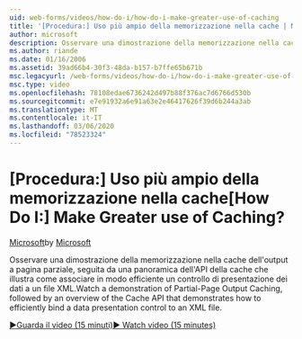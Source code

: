 ```yaml
---
uid: web-forms/videos/how-do-i/how-do-i-make-greater-use-of-caching
title: '[Procedura:] Uso più ampio della memorizzazione nella cache | Microsoft Docs'
author: microsoft
description: Osservare una dimostrazione della memorizzazione nella cache dell'output a pagina parziale, seguita da una panoramica dell'API della cache che illustra come associare in modo efficiente una presentazione dei dati...
ms.author: riande
ms.date: 01/16/2006
ms.assetid: 39ad66b4-30f3-48da-b157-b7ffe65b671b
msc.legacyurl: /web-forms/videos/how-do-i/how-do-i-make-greater-use-of-caching
msc.type: video
ms.openlocfilehash: 78108edae6736242d497b88f376ac7d6766d530b
ms.sourcegitcommit: e7e91932a6e91a63e2e46417626f39d6b244a3ab
ms.translationtype: MT
ms.contentlocale: it-IT
ms.lasthandoff: 03/06/2020
ms.locfileid: "78523324"
---
```

# <a name="how-do-i-make-greater-use-of-caching"></a><span data-ttu-id="4cd28-104">[Procedura:] Uso più ampio della memorizzazione nella cache</span><span class="sxs-lookup"><span data-stu-id="4cd28-104">[How Do I:] Make Greater use of Caching?</span></span>

<span data-ttu-id="4cd28-105">[Microsoft](https://github.com/microsoft)</span><span class="sxs-lookup"><span data-stu-id="4cd28-105">by [Microsoft](https://github.com/microsoft)</span></span>

<span data-ttu-id="4cd28-106">Osservare una dimostrazione della memorizzazione nella cache dell'output a pagina parziale, seguita da una panoramica dell'API della cache che illustra come associare in modo efficiente un controllo di presentazione dei dati a un file XML.</span><span class="sxs-lookup"><span data-stu-id="4cd28-106">Watch a demonstration of Partial-Page Output Caching, followed by an overview of the Cache API that demonstrates how to efficiently bind a data presentation control to an XML file.</span></span>

[<span data-ttu-id="4cd28-107">&#9654;Guarda il video (15 minuti)</span><span class="sxs-lookup"><span data-stu-id="4cd28-107">&#9654; Watch video (15 minutes)</span></span>](https://channel9.msdn.com/Blogs/ASP-NET-Site-Videos/how-do-i-make-greater-use-of-caching)
